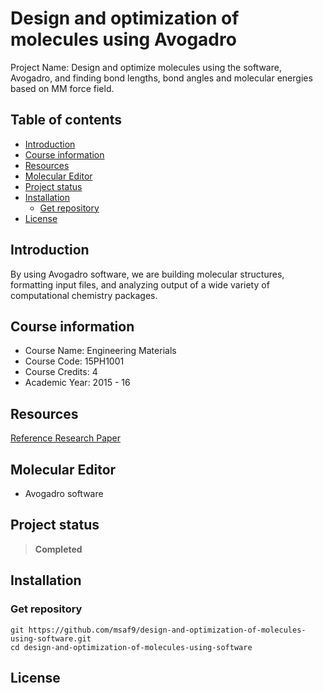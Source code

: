 <h1> Design and optimization of molecules using Avogadro </h1>

Project Name: Design and optimize molecules using the software, Avogadro, and finding bond lengths, bond angles and molecular energies based on MM force field.

<h2>Table of contents</h2>

- [Introduction](#introduction)
- [Course information](#course-information)
- [Resources](#resources)
- [Molecular Editor](#molecular-editor)
- [Project status](#project-status)
- [Installation](#installation)
  - [Get repository](#get-repository)
- [License](#license)

## Introduction

By using Avogadro software, we are building molecular structures, formatting input files, and analyzing output of a wide variety of computational chemistry packages.

## Course information

- Course Name: Engineering Materials
- Course Code: 15PH1001
- Course Credits: 4
- Academic Year: 2015 - 16

## Resources

[Reference Research Paper](https://jcheminf.biomedcentral.com/articles/10.1186/1758-2946-4-17 'Avogadro: an advanced semantic chemical editor, visualization, and analysis platform')

## Molecular Editor

- Avogadro software

## Project status

> **Completed**

## Installation

### Get repository

```git
git https://github.com/msaf9/design-and-optimization-of-molecules-using-software.git
cd design-and-optimization-of-molecules-using-software
```

## License
